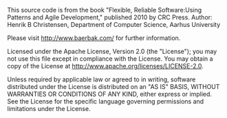    This source code is from the book 
     "Flexible, Reliable Software:Using Patterns and Agile Development," published 2010 by CRC Press.
     Author: Henrik B Christensen, Department of Computer Science, Aarhus University
   
   Please visit http://www.baerbak.com/ for further information.
   
   Licensed under the Apache License, Version 2.0 (the "License");
   you may not use this file except in compliance with the License.
   You may obtain a copy of the License at http://www.apache.org/licenses/LICENSE-2.0.
 
   Unless required by applicable law or agreed to in writing, software
   distributed under the License is distributed on an "AS IS" BASIS,
   WITHOUT WARRANTIES OR CONDITIONS OF ANY KIND, either express or implied.
   See the License for the specific language governing permissions and
   limitations under the License.
